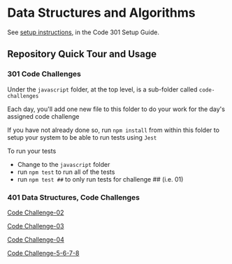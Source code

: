 # Data Structures and Algorithms

See [setup instructions](https://codefellows.github.io/setup-guide/code-301/3-code-challenges), in the Code 301 Setup Guide.

## Repository Quick Tour and Usage

### 301 Code Challenges

Under the `javascript` folder, at the top level, is a sub-folder called `code-challenges`

Each day, you'll add one new file to this folder to do your work for the day's assigned code challenge

If you have not already done so, run `npm install` from within this folder to setup your system to be able to run tests using `Jest`

To run your tests

- Change to the `javascript` folder
- run `npm test` to run all of the tests
- run `npm test ##` to only run tests for challenge ## (i.e. 01)

### 401 Data Structures, Code Challenges

[Code Challenge-02](./javascript-401/challenge-class01/README.md)

[Code Challenge-03](./javascript-401/challenge-class-02/README.md)

[Code Challenge-04](./javascript-401/challenge-class-03/README.md)

[Code Challenge-5-6-7-8](./javascript-401/challenge-class-04/README.md)

